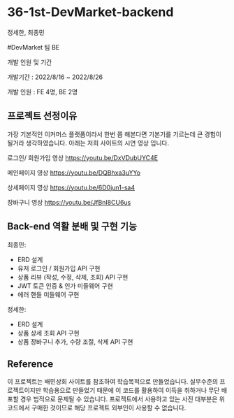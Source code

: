 # 36-1st-DevMarket-backend
정세한, 최종민

#DevMarket 팀 BE

개발 인원 및 기간

개발기간 : 2022/8/16 ~ 2022/8/26

개발 인원 : FE 4명, BE 2명

## 프로젝트 선정이유

가장 기본적인 이커머스 플랫폼이라서 한번 쯤 해본다면 기본기를 기르는데 큰 경험이 될거라 생각하였습니다.
아래는 저희 사이트의 시연 영상 입니다. 

로그인/ 회원가입 영상 https://youtu.be/DxVDubUYC4E

메인페이지 영상 https://youtu.be/DQBhxa3uYYo

상세페이지 영상 https://youtu.be/6D0jun1-sa4

장바구니 영상 https://youtu.be/JfBnI8CU6us

## Back-end 역활 분배 및 구현 기능
최종민:
  - ERD 설계
  - 유저 로그인 / 회원가입 API 구현
  - 상품 리뷰 (작성, 수정, 삭제, 조회) API 구현
  - JWT 토큰 인증 & 인가 미들웨어 구현
  - 에러 핸들 미들웨어 구현

정세한: 
  - ERD 설계
  - 상품 상세 조회 API 구현
  - 상품 장바구니 추가, 수량 조절, 삭제 API 구현

## Reference

이 프로젝트는 배민상회 사이트를 참조하여 학습목적으로 만들었습니다. 실무수준의 프로젝트이지만 학습용으로 만들었기 때문에 이 코드를 활용하여 이득을 취하거나 무단 배포할 경우 법적으로 문제될 수 있습니다. 프로젝트에서 사용하고 있는 사진 대부분은 위코드에서 구매한 것이므로 해당 프로젝트 외부인이 사용할 수 없습니다.
